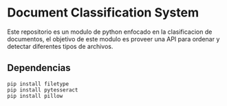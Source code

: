 # Document Classification System
Este repositorio es un modulo de python enfocado en la clasificacion de documentos, el objetivo de este modulo es proveer una API para ordenar y detectar diferentes tipos de archivos.

## Dependencias
```shell
pip install filetype
pip install pytesseract
pip install pillow
```